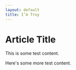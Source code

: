 ```yaml
---
layout: default
title: I’m Troy
---
```


# Article Title

This is some test content.

Here's some more test content.
